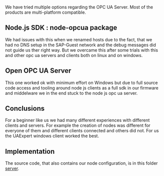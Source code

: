 We have tried multiple options regarding the OPC UA Server. 
Most of the products are multi-platform compatible.

## Node.js SDK : node-opcua package

We had issues with this when we renamed hosts due to the fact, that we had no DNS setup in the SAP-Guest network and the debug messages did not guide us ther right way. But we overcame this after some trials with this and other opc ua servers and clients both on linux and on windows. 

## Open OPC UA Server

This one worked ok with minimum effort on Windows but due to full source code access and tooling around node js clients as a full sdk in our firmware and middelware we in the end stuck to the node js opc ua server.

## Conclusions

For a beginner like us we had many different experiences with different clients and servers. For example the creation of nodes was different for everyone of them and different clients connected and others did not. For us the UAExpert windows client worked the best.

## Implementation

The source code, that also contains our node configuration, is in this folder [server](../Nodejs/node-opc-ua-server).
